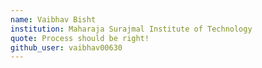 ```yaml
---
name: Vaibhav Bisht
institution: Maharaja Surajmal Institute of Technology
quote: Process should be right!
github_user: vaibhav00630
---
```

